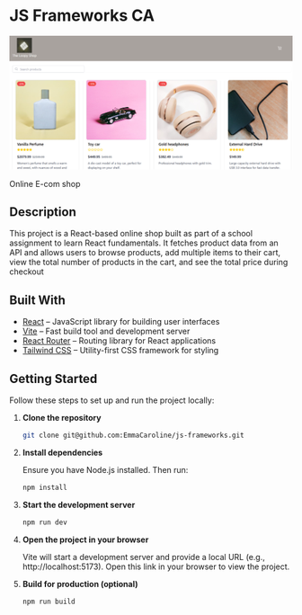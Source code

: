 # JS Frameworks CA

![Screenshot of the app](src/assets/screenshot_loopyshop.png)

Online E-com shop

## Description

This project is a React-based online shop built as part of a school assignment to learn React fundamentals. It fetches product data from an API and allows users to browse products, add multiple items to their cart, view the total number of products in the cart, and see the total price during checkout

## Built With

- [React](https://react.dev/) – JavaScript library for building user interfaces
- [Vite](https://vitejs.dev/) – Fast build tool and development server
- [React Router](https://reactrouter.com/) – Routing library for React applications
- [Tailwind CSS](https://tailwindcss.com/) – Utility-first CSS framework for styling

## Getting Started

Follow these steps to set up and run the project locally:

1. **Clone the repository**

   ```bash
   git clone git@github.com:EmmaCaroline/js-frameworks.git
   ```

2. **Install dependencies**

   Ensure you have Node.js installed. Then run:

   ```bash
   npm install
   ```

3. **Start the development server**

   ```bash
   npm run dev
   ```

4. **Open the project in your browser**

   Vite will start a development server and provide a local URL (e.g., http://localhost:5173). Open this link in your browser to view the project.

5. **Build for production (optional)**

   ```bash
   npm run build
   ```
